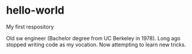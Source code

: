 # hello-world
My first respository

Old sw engineer (Bachelor degree from UC Berkeley in 1978).
Long ago stopped writing code as my vocation.
Now attempting to learn new tricks.
